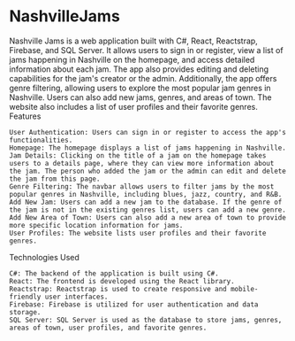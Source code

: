 # NashvilleJams

Nashville Jams is a web application built with C#, React, Reactstrap, Firebase, and SQL Server. It allows users to sign in or register, view a list of jams happening in Nashville on the homepage, and access detailed information about each jam. The app also provides editing and deleting capabilities for the jam's creator or the admin. Additionally, the app offers genre filtering, allowing users to explore the most popular jam genres in Nashville. Users can also add new jams, genres, and areas of town. The website also includes a list of user profiles and their favorite genres.
Features

    User Authentication: Users can sign in or register to access the app's functionalities.
    Homepage: The homepage displays a list of jams happening in Nashville.
    Jam Details: Clicking on the title of a jam on the homepage takes users to a details page, where they can view more information about the jam. The person who added the jam or the admin can edit and delete the jam from this page.
    Genre Filtering: The navbar allows users to filter jams by the most popular genres in Nashville, including blues, jazz, country, and R&B.
    Add New Jam: Users can add a new jam to the database. If the genre of the jam is not in the existing genres list, users can add a new genre.
    Add New Area of Town: Users can also add a new area of town to provide more specific location information for jams.
    User Profiles: The website lists user profiles and their favorite genres.

Technologies Used

    C#: The backend of the application is built using C#.
    React: The frontend is developed using the React library.
    Reactstrap: Reactstrap is used to create responsive and mobile-friendly user interfaces.
    Firebase: Firebase is utilized for user authentication and data storage.
    SQL Server: SQL Server is used as the database to store jams, genres, areas of town, user profiles, and favorite genres.
